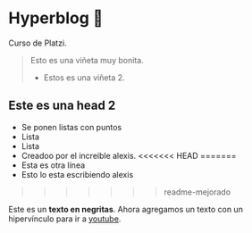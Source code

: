 # Hyperblog 💙
Curso de Platzi.
> Esto es una viñeta muy bonita.
>- Estos es una viñeta 2.

## Este es una head 2
* Se ponen listas con puntos
* Lista
* Lista
* Creadoo por el increible alexis.
<<<<<<< HEAD
=======
* Esta es otra línea
* Esto lo esta escribiendo alexis 
>>>>>>> readme-mejorado

Este es un **texto en negritas**. Ahora agregamos un texto con un hipervínculo para ir a [youtube](https://youtube.com).